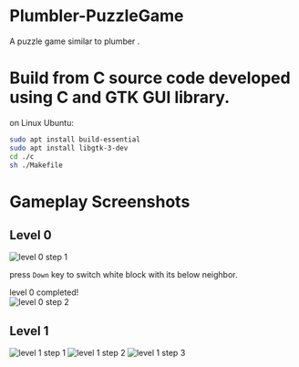 # Plumbler-PuzzleGame
A puzzle game similar to plumber .

# Build from C source code developed using C and GTK GUI library.

on Linux Ubuntu:

```bash
sudo apt install build-essential
sudo apt install libgtk-3-dev
cd ./c
sh ./Makefile
```

# Gameplay Screenshots

## Level 0

![level 0 step 1](https://i.imgur.com/K1jQ9Ff.jpg)

press `Down` key to switch white block with its below neighbor.  

level 0 completed!  
![level 0 step 2](https://i.imgur.com/jZ1RoXS.jpg)

## Level 1

![level 1 step 1](https://i.imgur.com/LM8rB9c.jpg)
![level 1 step 2](https://i.imgur.com/l71Ocl8.jpg)
![level 1 step 3](https://i.imgur.com/0XUPBsz.jpg)
